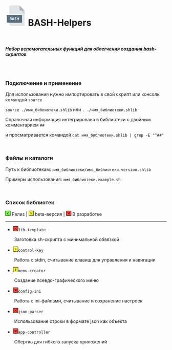 # <img src="_img/icon_bash.png"/> BASH-Helpers

<br />

###### ***Набор вспомогательных функций для облегчения создания bash-скриптов***

<br />

### Подключение и применение

Для использования нужно импортировать в свой скрипт или консоль командой `source`

`source ./имя_библиотеки.shlib` или `. ./имя_библиотеки.shlib`

Справочная информация интегрирована в библиотеки с двойным комментарием `##`

и просматривается командой `cat имя_библиотеки.shlib | grep -E "^##"`

<br />

### Файлы и каталоги

Путь к библиотекам: `имя_библиотеки/имя_библиотеки.version.shlib`

Примеры использования: `имя_библиотеки.example.sh`

<br />

### Список библиотек

<img src="_img/icon_g.png"/> Релиз | <img src="_img/icon_y.png"/> beta-версия | <img src="_img/icon_r.png"/> В разработке

------

- <img src="_img/icon_r.png"/>`1th-template`

  ​	Заготовка sh-скрипта с минимальной обвязкой

- <img src="_img/icon_y.png"/>`control-key`

  ​	Работа с stdin, считывание клавиш для управления и навигации

- <img src="_img/icon_y.png"/>`menu-creator`

  ​	Создание псевдо-графического меню

- <img src="_img/icon_r.png"/>`config-ini`

  ​	Работа с ini-файлами, считывание и сохранение настроек

- <img src="_img/icon_r.png"/>`json-parser`

  ​	Использование строки в формате json как объекта

- <img src="_img/icon_r.png"/>`app-controller`

  ​	Обертка для гибкого запуска приложений